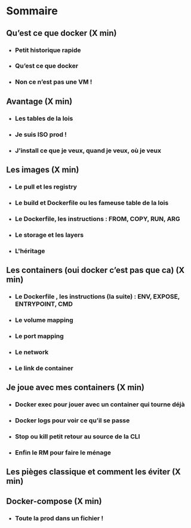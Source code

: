 # Sommaire
## Qu’est ce que docker (X min)
 * ### Petit historique rapide
 * ### Qu’est ce que docker 
 * ### Non ce n’est pas une VM !
## Avantage (X min)
  * ### Les tables de la lois
  * ### Je suis ISO prod !
  * ### J’install ce que je veux, quand je veux, où je veux
## Les images (X min)
  * ### Le pull et les registry
  * ### Le build et Dockerfile ou les fameuse table de la lois
  * ### Le Dockerfile, les instructions : FROM, COPY, RUN, ARG
  * ### Le storage et les layers
  * ### L'héritage
## Les containers (oui docker c’est pas que ca) (X min)
  * ### Le Dockerfile , les instructions (la suite) : ENV, EXPOSE, ENTRYPOINT, CMD
  * ### Le volume mapping
  * ### Le port mapping
  * ### Le network
  * ### Le link de container
## Je joue avec mes containers (X min)
  * ### Docker exec pour jouer avec un container qui tourne déjà
  * ### Docker logs pour voir ce qu’il se passe
  * ### Stop ou kill petit retour au source de la CLI
  * ### Enfin le RM pour faire le ménage
## Les pièges classique et comment les éviter (X min)
## Docker-compose (X min)
  * ### Toute la prod dans un fichier !
